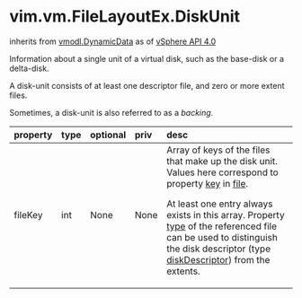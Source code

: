 vim.vm.FileLayoutEx.DiskUnit
============================
inherits from [vmodl.DynamicData](docs/vmodl.DynamicData.md)
as of [vSphere API 4.0](vim.version.md#vim.version.version5)


Information about a single unit of a virtual disk, such as   the base-disk or a delta-disk.   <p>   A disk-unit consists of at least one descriptor   file, and zero or more extent files.   <p>   Sometimes, a disk-unit is also referred to as a <I>backing</I>.

| property | type | optional | priv | desc |
|:---------|:-----|:---------|:-----|:-----|
| fileKey | int | None | None | Array of keys of the files that make up the disk unit. Values here   correspond to property <a href="vim.vm.FileLayoutEx.FileInfo.md#key">key</a> in   <a href="vim.vm.FileLayoutEx.md#file">file</a>.   <p>   At least one entry always exists in this array. Property   <a href="vim.vm.FileLayoutEx.FileInfo.md#type">type</a> of the referenced file   can be used to distinguish the disk descriptor (type <a href="vim.vm.FileLayoutEx.FileType.md#diskDescriptor">diskDescriptor</a>) from the extents. |


